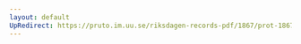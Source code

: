 ```yaml
---
layout: default
UpRedirect: https://pruto.im.uu.se/riksdagen-records-pdf/1867/prot-1867--ak--418/prot-1867--ak--418_029.pdf
---
```


